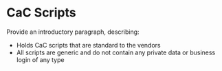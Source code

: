 
# CaC Scripts

Provide an introductory paragraph, describing:

* Holds CaC scripts that are standard to the vendors
* All scripts are generic and do not contain any private data or business login of any type
